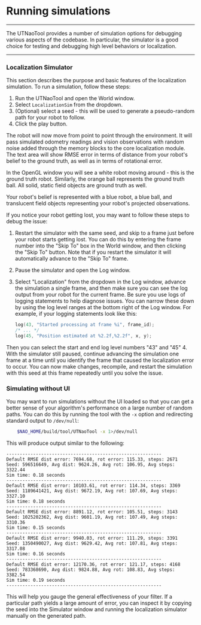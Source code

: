 # Running simulations

* * *

The UTNaoTool provides a number of simulation options for debugging various aspects of the codebase. In particular, the simulator is a good choice for testing and debugging high level behaviors or localization.

* * *

### Localization Simulator

This section describes the purpose and basic features of the localization simulation. To run a simulation, follow these steps:

1. Run the UTNaoTool and open the World window.
2. Select `LocalizationSim` from the dropdown.
3. (Optional) select a seed - this will be used to generate a pseudo-random path for your robot to follow.
4. Click the play button.

The robot will now move from point to point through the environment. It will pass simulated odometry readings and vision observations with random noise added through the memory blocks to the core localization module. The text area will show RMSE error in terms of distance from your robot's belief to the ground truth, as well as in terms of rotational error.

In the OpenGL window you will see a white robot moving around - this is the ground truth robot. Similarly, the orange ball represents the ground truth ball. All solid, static field objects are ground truth as well.

Your robot's belief is represented with a blue robot, a blue ball, and translucent field objects representing your robot's projected observations.

If you notice your robot getting lost, you may want to follow these steps to debug the issue:

1. Restart the simulator with the same seed, and skip to a frame just before your robot starts getting lost. You can do this by entering the frame number into the "Skip To" box in the World window, and then clicking the "Skip To" button. Note that if you restart the simulator it will automatically advance to the "Skip To" frame.
2. Pause the simulator and open the Log window. 
3. Select "Localization" from the dropdown in the Log window, advance the simulation a single frame, and then make sure you can see the log output from your robot for the current frame. Be sure you use logs of logging statements to help diagnose issues. You can narrow these down by using the log level ranges at the bottom right of the Log window. For example, if your logging statements look like this:

    ```cpp
    log(43, "Started processing at frame %i", frame_id);
    /* ... */
    log(45, "Position estimated at %2.2f,%2.2f", x, y);
    ```

  Then you can select the start and end log level numbers "43" and "45"
4. With the simulator still paused, continue advancing the simulation one frame at a time until you identify the frame that caused the localization error to occur. You can now make changes, recompile, and restart the simulation with this seed at this frame repeatedly until you solve the issue.

### Simulating without UI

You may want to run simulations without the UI loaded so that you can get a better sense of your algorithm's performance on a large number of random paths. You can do this by running the tool with the `-x` option and redirecting standard output to `/dev/null`:

```bash
    $NAO_HOME/build/tool/UTNaoTool -x 1>/dev/null
```
    
This will produce output similar to the following:

    ----------------------------------------------------------
    Default RMSE dist error: 7694.68, rot error: 115.33, steps: 2671
    Seed: 596516649, Avg dist: 9624.26, Avg rot: 106.95, Avg steps: 3322.44
    Sim time: 0.18 seconds
    ----------------------------------------------------------
    Default RMSE dist error: 10103.61, rot error: 114.34, steps: 3369
    Seed: 1189641421, Avg dist: 9672.19, Avg rot: 107.69, Avg steps: 3327.10
    Sim time: 0.18 seconds
    ----------------------------------------------------------
    Default RMSE dist error: 8891.12, rot error: 105.51, steps: 3143
    Seed: 1025202362, Avg dist: 9601.19, Avg rot: 107.49, Avg steps: 3310.36
    Sim time: 0.15 seconds
    ----------------------------------------------------------
    Default RMSE dist error: 9940.03, rot error: 111.29, steps: 3391
    Seed: 1350490027, Avg dist: 9629.42, Avg rot: 107.81, Avg steps: 3317.08
    Sim time: 0.16 seconds
    ----------------------------------------------------------
    Default RMSE dist error: 12170.36, rot error: 121.17, steps: 4168
    Seed: 783368690, Avg dist: 9824.88, Avg rot: 108.83, Avg steps: 3382.54
    Sim time: 0.19 seconds
    ----------------------------------------------------------

This will help you gauge the general effectiveness of your filter. If a particular path yields a large amount of error, you can inspect it by copying the seed into the Simulator window and running the localization simulator manually on the generated path.
